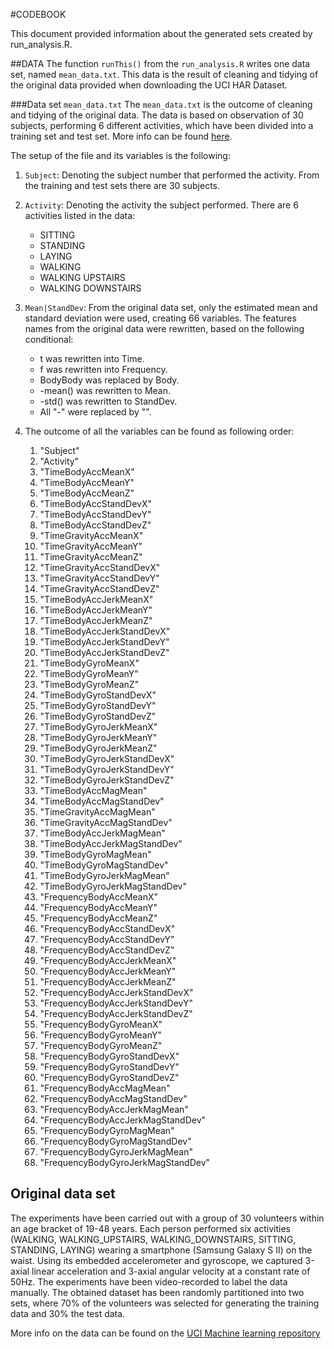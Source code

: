 #CODEBOOK

This document provided information about the generated sets created by run_analysis.R. 

##DATA
The function `runThis()` from the `run_analysis.R` writes one data set, named `mean_data.txt`. This data is the result of cleaning and tidying of the original data provided when downloading the UCI HAR Dataset. 

###Data set `mean_data.txt`
The `mean_data.txt` is the outcome of cleaning and tidying of the original data. 
The data is based on observation of 30 subjects, performing 6 different activities, which have been divided into a training set and test set. More info can be found [here](http://archive.ics.uci.edu/ml/datasets/Human+Activity+Recognition+Using+Smartphones).

The setup of the file and its variables is the following: 

1. `Subject`: Denoting the subject number that performed the activity. From the training and test sets there are 30 subjects. 
2. `Activity`: Denoting the activity the subject performed. There are 6 activities listed in the data:
	 * SITTING
	 * STANDING
	 * LAYING
	 * WALKING
	 * WALKING UPSTAIRS
	 * WALKING DOWNSTAIRS

3. `Mean|StandDev`: From the original data set, only the estimated mean and standard deviation were used, creating 66 variables. The features names from the original data were rewritten, based on the following conditional: 
	* t was rewritten into Time.
	* f was rewritten into Frequency.
	* BodyBody was replaced by Body.
	* -mean() was rewritten to Mean.
	* -std() was rewritten to StandDev. 
	* All "-" were replaced by "".
4. The outcome of all the variables can be found as following order:
	1. "Subject"                          
	2. "Activity"                        
	3. "TimeBodyAccMeanX"                 
	4. "TimeBodyAccMeanY"                
	5. "TimeBodyAccMeanZ"                 
	6. "TimeBodyAccStandDevX"            
	7. "TimeBodyAccStandDevY"             
	8. "TimeBodyAccStandDevZ"            
	9. "TimeGravityAccMeanX"              
	10. "TimeGravityAccMeanY"             
	11. "TimeGravityAccMeanZ"              
	12. "TimeGravityAccStandDevX"         
	13. "TimeGravityAccStandDevY"          
	14. "TimeGravityAccStandDevZ"         
	15. "TimeBodyAccJerkMeanX"             
	16. "TimeBodyAccJerkMeanY"            
	17. "TimeBodyAccJerkMeanZ"             
	18. "TimeBodyAccJerkStandDevX"        
	19. "TimeBodyAccJerkStandDevY"         
	20. "TimeBodyAccJerkStandDevZ"        
	21. "TimeBodyGyroMeanX"                
	22. "TimeBodyGyroMeanY"               
	23. "TimeBodyGyroMeanZ"                
	24. "TimeBodyGyroStandDevX"           
	25. "TimeBodyGyroStandDevY"            
	26. "TimeBodyGyroStandDevZ"           
	27. "TimeBodyGyroJerkMeanX"            
	28. "TimeBodyGyroJerkMeanY"           
	29. "TimeBodyGyroJerkMeanZ"            
	30. "TimeBodyGyroJerkStandDevX"       
	31. "TimeBodyGyroJerkStandDevY"        
	32. "TimeBodyGyroJerkStandDevZ"       
	33. "TimeBodyAccMagMean"               
	34. "TimeBodyAccMagStandDev"          
	35. "TimeGravityAccMagMean"            
	36. "TimeGravityAccMagStandDev"       
	37. "TimeBodyAccJerkMagMean"           
	38. "TimeBodyAccJerkMagStandDev"      
	39. "TimeBodyGyroMagMean"              
	40. "TimeBodyGyroMagStandDev"         
	41. "TimeBodyGyroJerkMagMean"          
	42. "TimeBodyGyroJerkMagStandDev"     
	43. "FrequencyBodyAccMeanX"            
	44. "FrequencyBodyAccMeanY"           
	45. "FrequencyBodyAccMeanZ"            
	46. "FrequencyBodyAccStandDevX"       
	47. "FrequencyBodyAccStandDevY"        
	48. "FrequencyBodyAccStandDevZ"       
	49. "FrequencyBodyAccJerkMeanX"        
	50. "FrequencyBodyAccJerkMeanY"       
	51. "FrequencyBodyAccJerkMeanZ"        
	52. "FrequencyBodyAccJerkStandDevX"   
	53. "FrequencyBodyAccJerkStandDevY"    
	54. "FrequencyBodyAccJerkStandDevZ"   
	55. "FrequencyBodyGyroMeanX"           
	56. "FrequencyBodyGyroMeanY"          
	57. "FrequencyBodyGyroMeanZ"           
	58. "FrequencyBodyGyroStandDevX"      
	59. "FrequencyBodyGyroStandDevY"       
	60. "FrequencyBodyGyroStandDevZ"      
	61. "FrequencyBodyAccMagMean"          
	62. "FrequencyBodyAccMagStandDev"     
	63. "FrequencyBodyAccJerkMagMean"      
	64. "FrequencyBodyAccJerkMagStandDev" 
	65. "FrequencyBodyGyroMagMean"         
	66. "FrequencyBodyGyroMagStandDev"    
	67. "FrequencyBodyGyroJerkMagMean"     
	68. "FrequencyBodyGyroJerkMagStandDev"


## Original data set
The experiments have been carried out with a group of 30 volunteers within an age bracket of 19-48 years. Each person performed six activities (WALKING, WALKING_UPSTAIRS, WALKING_DOWNSTAIRS, SITTING, STANDING, LAYING) wearing a smartphone (Samsung Galaxy S II) on the waist. Using its embedded accelerometer and gyroscope, we captured 3-axial linear acceleration and 3-axial angular velocity at a constant rate of 50Hz. The experiments have been video-recorded to label the data manually. The obtained dataset has been randomly partitioned into two sets, where 70% of the volunteers was selected for generating the training data and 30% the test data. 

More info on the data can be found on the [UCI Machine learning repository](http://archive.ics.uci.edu/ml/datasets/Human+Activity+Recognition+Using+Smartphones#)

